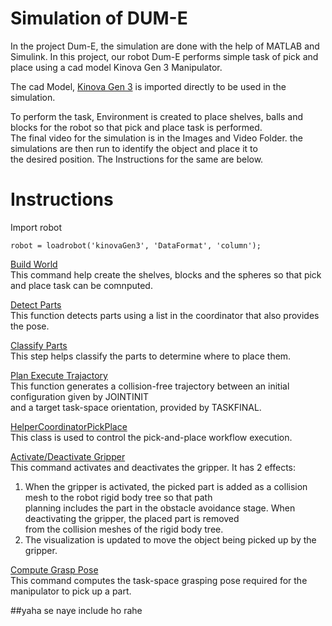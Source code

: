 <p align="justify">
  <h1>Simulation of DUM-E</h1>
</p>

In the project Dum-E, the simulation are done with the help of MATLAB and Simulink.
In this project, our robot Dum-E performs simple task of pick and place using a cad model Kinova Gen 3 Manipulator. <br>

The cad Model, [Kinova Gen 3](https://www.kinovarobotics.com/en/products/gen3-robot) is imported directly to be used in the simulation.

To perform the task, Environment is created to place shelves, balls and blocks for the robot so that pick and place task is performed.<br>
The final video for the simulation is in the Images and Video Folder. the simulations are then run to identify the object and place it to<br>
the desired position. The Instructions for the same are below.<br>

# Instructions
Import robot
 ```
 robot = loadrobot('kinovaGen3', 'DataFormat', 'column');
 ```
 [Build World](https://github.com/rodion0917/DumE/blob/main/src/example_Command_Build_World.m) <br>
 This command help create the shelves, blocks and the spheres so that pick and place task can be comnputed.
 
 [Detect Parts](https://github.com/rodion0917/DumE/blob/main/src/example_Command_Detect_Parts.m) <br>
 This function detects parts using a list in the coordinator that also provides the pose.
 
 [Classify Parts](https://github.com/rodion0917/DumE/blob/main/src/example_Command_Classify_Parts.m) <br>
 This step helps classify the parts to determine where to place them.
 
 [Plan Execute Trajactory](https://github.com/rodion0917/DumE/blob/main/src/example_Helper_Plan_Execute_Trajectory_Pick_Place.m) <br>
 This function generates a collision-free trajectory between an initial configuration given by JOINTINIT <br> 
 and a target task-space orientation, provided by TASKFINAL.
 
 [HelperCoordinatorPickPlace](https://github.com/rodion0917/DumE/blob/main/src/example_Helper_Coordinator_Pick_Place.m) <br>
 This class is used to control the pick-and-place workflow execution.
 
 [Activate/Deactivate Gripper](https://github.com/rodion0917/DumE/blob/main/src/example_Command_Activate_Gripper.m) <br>
 This command activates and deactivates the gripper. It has 2 effects:<br>
 1. When the gripper is activated, the picked part is added as a collision mesh to the robot rigid body tree so that path<br>
    planning includes the part in the obstacle avoidance stage. When deactivating the gripper, the placed part is removed <br>
    from the collision meshes of the rigid body tree.
 2. The visualization is updated to move the object being picked up by the gripper. 
 
 [Compute Grasp Pose](https://github.com/rodion0917/DumE/blob/main/src/example_Command_Compute_Grasp_Pose.m) <br>
 This command computes the task-space grasping pose required for the manipulator to pick up a part.

##yaha se naye include ho rahe








